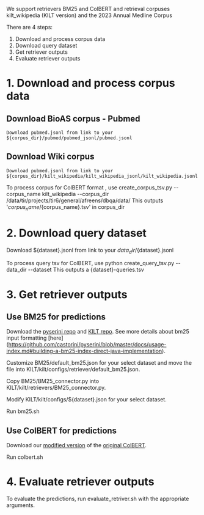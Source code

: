 We support retrievers BM25 and ColBERT and retrieval corpuses kilt_wikipedia (KILT version) and the 2023 Annual Medline Corpus

There are 4 steps: 
1. Download and process corpus data
2. Download query dataset
3. Get retriever outputs
4. Evaluate retriever outputs

# 1. Download and process corpus data

## Download BioAS corpus - Pubmed
<!-- 
        python download_pubmed_corpus.py --data_dir /data/tir/projects/tir6/general/afreens/dbqa/data
        This downloads the pubmed corpus in unprocessed form to ${data_dir}/bioasq/annual_zips/

        use python create_pubmed_jsonl.py --corpus_dir /data/tir/projects/tir6/general/afreens/dbqa/data/corpus_files
        This outputs 'pubmed/pubmed_jsonl/pubmed.jsonl' and 'pubmed/id2title.json' in corpus_dir 
        python create_wiki_paragraph_jsonl.py --corpus_dir /data/tir/projects/tir6/general/afreens/dbqa/data/corpus_files
    This outputs 'kilt_wikipedia/kilt_wikipedia_jsonl/kilt_wikipedia.jsonl" in your corpus_dir -->

    Download pubmed.jsonl from link to your ${corpus_dir}/pubmed/pubmed_jsonl/pubmed.jsonl

## Download Wiki corpus
    Download pubmed.jsonl from link to your ${corpus_dir}/kilt_wikipedia/kilt_wikipedia_jsonl/kilt_wikipedia.jsonl
    
    

To process corpus for ColBERT format , use
    create_corpus_tsv.py --corpus_name kilt_wikipedia --corpus_dir /data/tir/projects/tir6/general/afreens/dbqa/data/
    This outputs '${corpus_name}/${corpus_name}.tsv' in corpus_dir

# 2. Download query dataset
Download ${dataset}.jsonl from link to your ${data_dir}/${dataset}.jsonl
    <!-- Download NQ, hotpotqa from KILT repo as nq.jsonl and hotpotqa.jsonl in the ${data_dir} Download BioASQ
        From Bioasq website, download the following into data_dir/bioasq/
        Task11BGoldenEnriched/11B*_golden.json and BioASQ-training11b/training11b.json from BioASQ
        python compile_bioasq_questions.py --data_dir --corpus_dir 
        This outputs bioasq.jsonl in the data_dir -->
    

To process query tsv for ColBERT, use
    python create_query_tsv.py --data_dir --dataset
    This outputs a {dataset}-queries.tsv

# 3. Get retriever outputs
## Use BM25 for predictions
Download the [pyserini repo](https://github.com/castorini/pyserini) and [KILT repo](https://github.com/facebookresearch/KILT/tree/main/kilt). See more details about bm25 input formatting [here] (https://github.com/castorini/pyserini/blob/master/docs/usage-index.md#building-a-bm25-index-direct-java-implementation).

Customize BM25/default_bm25.json for your select dataset and move the file into KILT/kilt/configs/retriever/default_bm25.json.

Copy BM25/BM25_connector.py into  KILT/kilt/retrievers/BM25_connector.py.

Modify KILT/kilt/configs/${dataset}.json for your select dataset.

Run bm25.sh

## Use ColBERT for predictions
Download our [modified version](https://github.com/jenhsia/RAGGED_ColBERT) of the [original ColBERT](https://github.com/stanford-futuredata/ColBERT).

Run colbert.sh

# 4. Evaluate retriever outputs
To evaluate the predictions, run evaluate_retriver.sh with the appropriate arguments.









